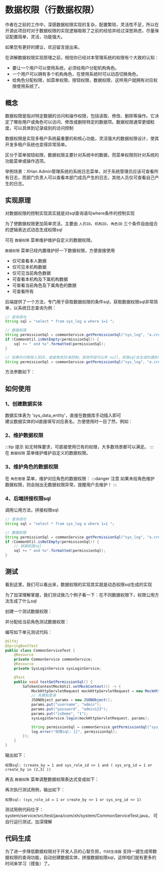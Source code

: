 <script setup>
const previewSrcList = ["/image/img_2.png", "/image/img_9.png", "/image/img_10.png", "/image/img_11.png", "/image/img_12.png", "/image/img_13.png", "/image/img_14.png", "/image/img_15.png"];
</script>
# 数据权限（行数据权限）
作者在之前的工作中，深感数据权限实现的复杂，配置繁琐，灵活性不足，所以在开源此项目时对于数据权限的实现逻辑吸取了之前的经验并经过深思熟虑，尽量保证配置简单，灵活，功能强大。

如果您有更好的建议，欢迎留言提出来。

在讲解数据权限实现原理之前，相信你已经对本管理系统的权限有个大致的认知：
- 要让一个用户可以使用系统，必须给用户分配机构角色。
- 一个用户可以拥有多个机构角色，在使用系统时可以动态切换角色。
- 给角色分配权限，如菜单权限，按钮权限，数据权限，这样用户就拥有对应权限使用系统了。

## 概念
数据权限是指对特定数据的访问和操作权限，包括读取、修改、删除等操作。它决定了哪些用户或角色可以访问、修改或删除特定的数据项。数据权限通常更细粒度，可以具体到记录级别的访问控制

数据权限是实现多租户系统最重要的和核心功能，灵活强大的数据权限设计，使其开发多租户系统也变得异常简单。

区分于菜单按钮权限，数据权限主要针对系统中的数据，而菜单权限则针对系统的功能菜单或操作选项。

举例场景：XHan Admin管理系统的系统日志菜单，对于系统管理员应该可查看所有日志，而部门负责人可以查看本部门成员产生的日志，其他人员仅可查看自己产生的日志。

## 实现原理
对数据权限的控制实现其实就是对sql查询语句where条件的控制实现

为了使数据权限更加简单灵活，主要由 `人员ID`、`机构ID`、`角色ID` 三个条件自由组合的逻辑表达式动态生成权限sql 

可在 `数据权限` 菜单维护维护自定义的数据权限。

`数据权限` 菜单已经内置维护好一下数据权限，方便直接使用
- 仅可查看本人数据
- 仅可见本机构数据
- 仅可见当前角色数据
- 可查看本机构及下属机构数据
- 可查看当前角色及下属角色的数据
- 可查看所有

后端提供了一个方法，专门用于获取数据权限的条件sql，获取数据权限sql非常简单，以系统日志查询为例：
```java
// 查询语句
String sql = "select * from sys_log a where 1=1 ";

// 数据权限
String permissionSql = commonService.getPermissionSql("sys_log", "a.create_by", "a.sys_role_id", "a.sys_org_id");
if (CommonUtil.isNotEmpty(permissionSql)) {
    sql += " and %s".formatted(permissionSql);
}

// 如果你只想用人员ID，或者角色ID来控制，其他字段可以传 null，权限sql在生成时遇到字段为 null 会始终判断为真
String permissionSql = commonService.getPermissionSql("sys_log", "a.create_by", null, null);
```
方法参数如下：
<el-image style="width: 100%;" :src="previewSrcList[0]" :preview-src-list="previewSrcList" fit="cover" :initial-index="0" alt="" />


## 如何使用
### 1、创建数据实体
数据实体表为 'sys_data_entity'，直接在数据库手动插入即可<br/>
建议数据实体的id直接填写对应表名，方便使用时一目了然，例如：<br>
<el-image style="width: 100%;" :src="previewSrcList[1]" :preview-src-list="previewSrcList" fit="cover" :initial-index="1" alt="" />

### 2、维护数据权限
:::tip 提示
如无特殊要求，可直接使用已有的权限，大多数场景都可以满足。
:::
在 `数据权限` 菜单维护维护自定义的数据权限。
<el-image style="width: 100%;" :src="previewSrcList[3]" :preview-src-list="previewSrcList" fit="cover" :initial-index="3" alt="" />

### 3、维护角色的数据权限
在 `角色管理` 菜单，维护对应角色的数据权限：
<el-image style="width: 100%;" :src="previewSrcList[2]" :preview-src-list="previewSrcList" fit="cover" :initial-index="2" alt="" />
:::danger 注意
如果未给角色维护数据权限，则会抛出无数据权限异常，提醒用户去维护！
:::
### 4、后端拼接权限sql
调用公用方法，拼接权限sql:
```java
// 查询语句
String sql = "select * from sys_log a where 1=1 ";

// 数据权限
String permissionSql = commonService.getPermissionSql("sys_log", "a.create_by", "a.sys_role_id", "a.sys_org_id");
if (CommonUtil.isNotEmpty(permissionSql)) {
    // 拼接权限sql   
    sql += " and %s".formatted(permissionSql);
}
```

## 测试
看到这里，我们可以看出来，数据权限的实现其实就是动态权限sql生成的实现

为了加深理解掌握，我们测试做几个例子看一下：在不同数据权限下，权限公用方法生成了什么sql

创建一个测试数据权限：
<el-image style="width: 100%;" :src="previewSrcList[4]" :preview-src-list="previewSrcList" fit="cover" :initial-index="4" alt="" />

并分配给当前角色测试数据权限：
<el-image style="width: 100%;" :src="previewSrcList[5]" :preview-src-list="previewSrcList" fit="cover" :initial-index="5" alt="" />

编写如下单元测试代码：
```java
@Slf4j
@SpringBootTest
public class CommonServiceTest {
    @Resource
    private CommonService commonService;
    @Resource
    private SysLoginService sysLoginService;

    @Test
    public void testGetPermissionSql() {
        SaTokenContextMockUtil.setMockContext(() -> {
            MockHttpServletRequest mockHttpServletRequest = new MockHttpServletRequest();
            // 先模拟登录
            JSONObject params = new JSONObject();
            params.put("username", "admin");
            params.put("password", "admin123");
            params.put("isDemo", "1");
            sysLoginService.login(mockHttpServletRequest, params);

            String permissionSql = commonService.getPermissionSql("sys_log", "create_by", "sys_role_id", "sys_org_id");
            log.error("权限sql: {}", permissionSql);
        });
    }
}

```
输出如下：
```shell
权限sql: (create_by = 1 and sys_role_id <> 1 and ( sys_org_id = 1 or create_by in (2,3) ))
```

再去 `数据权限` 菜单调整数据权限表达式变成如下：
<el-image style="width: 100%;" :src="previewSrcList[6]" :preview-src-list="previewSrcList" fit="cover" :initial-index="6" alt="" />

再次执行测试用例，输出如下：
```shell
权限sql: (sys_role_id = 1 or create_by <> 1 or sys_org_id <> 1)
```

测试用例代码位于： system/service/src/test/java/com/xh/system/CommonServiceTest.java，
可自行运行测试，加深理解

## 代码生成
为了进一步降低数据权限对于开发人员的心智负担，`代码生成器` 支持一键生成带数据权限的查询功能，自动创建数据实体，拼接数据权限sql，这样咱们就有更多的时间来学习（摸鱼）了。
<el-image style="width: 100%;" :src="previewSrcList[7]" :preview-src-list="previewSrcList" fit="cover" :initial-index="7" alt="" />

